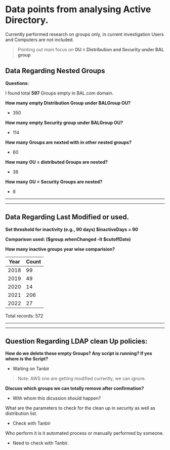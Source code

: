 # Data points from analysing Active Directory. 

Currently performed research on groups only, in current investigation Users and Computers are not included. 

> Pointing out main focus on **OU =  Distribution and Security under BAL group**

## Data Regarding Nested Groups

**Questions:**

I found total **597** Groups empty in BAL.com domain.

**How many empty Distribution Group under BALGroup OU?**

- 350

**How many empty Security group under BALGroup OU?**

- 114

**How many Groups are nexted with in other nested groups?**

- 60 

**How many OU = distributed Groups are nested?**

- 36

**How many OU = Security Groups are nested?**

- 8

---
--- 

## Data Regarding Last Modified or used. 

**Set threshold for inactivity (e.g., 90 days)
$inactiveDays = 90**

**Comparison used: ($group.whenChanged -lt $cutoffDate)**

**How many inactive groups year wise comparision?**

| Year | Count |
|------|-------|
| 2018 | 99    |
| 2019 | 49    |
| 2020 | 14    |
| 2021 | 206   |
| 2022 | 27    |

Total records: 572

---
---

## Question Regarding LDAP clean Up policies:

**How do we delete these empty Groups? Any script is running? If yes where is the Script?**

- Waiting on Tanbir

> Note: AWS one are getting modified currently, we can ignore. 

**Discuss which groups we can totally remove after confirmation?**

- With whom this dicussion should happen?

What are the parameters to check for the clean up in security as well as distribution list. 

- Check with Tanbir

Who perform it is it automated process or manually performed by someone. 

- Need to check with Tanbir. 

